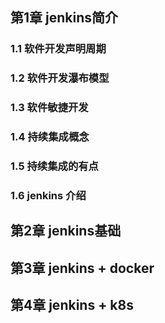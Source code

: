 ## 第1章 jenkins简介

### 1.1 软件开发声明周期



### 1.2 软件开发瀑布模型



### 1.3 软件敏捷开发



### 1.4 持续集成概念



### 1.5 持续集成的有点



### 1.6 jenkins 介绍







## 第2章 jenkins基础



## 第3章 jenkins + docker



## 第4章  jenkins + k8s